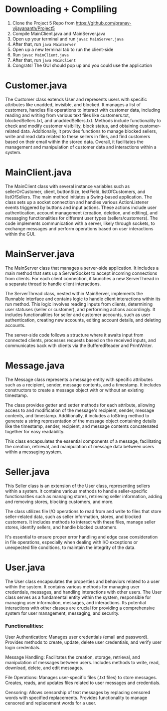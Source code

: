 # Downloading + Compliling

1. Clone the Project 5 Repo from https://github.com/pranav-vijayananth/Project5
2. Compile MainClient.java and MainServer.java
3. Open up your terminal and run `javac MainServer.java`
4. After that, run `java MainServer`
5. Open up a new terminal tab to run the client-side
6. Run `javac MainClient.java`
7. After that, run `java MainClient`
8. Congrats! The GUI should pop up and you could use the application

# Customer.java

The Customer class extends User and represents users with specific attributes like unadded, invisible, and blocked. It manages a list of customers, handles file operations to interact with customer data, including reading and writing from various text files like customers.txt, blockedSellers.txt, and unaddedSellers.txt. Methods include functionality to check and modify customer visibility, block status, and obtaining customer-related data. Additionally, it provides functions to manage blocked sellers, write and read data related to these sellers in files, and find customers based on their email within the stored data. Overall, it facilitates the management and manipulation of customer data and interactions within a system.

# MainClient.java

The MainClient class with several instance variables such as sellerOrCustomer, client, buttonSize, textField, listOfCustomers, and listOfSellers. The main method initiates a Swing-based application. The class sets up a socket connection and handles various ActionListener events triggered by buttons and input actions. These actions include user authentication, account management (creation, deletion, and editing), and messaging functionalities for different user types (sellers/customers). The code implements communication with a server, likely through sockets, to exchange messages and perform operations based on user interactions within the GUI.

# MainServer.java 

The MainServer class that manages a server-side application. It includes a main method that sets up a ServerSocket to accept incoming connections from clients. For each client connection, it launches a new ServerThread in a separate thread to handle client interactions.

The ServerThread class, nested within MainServer, implements the Runnable interface and contains logic to handle client interactions within its run method. This logic involves reading inputs from clients, determining user statuses (seller or customer), and performing actions accordingly. It includes functionalities for seller and customer accounts, such as user authentication, creating new accounts, editing account details, and deleting accounts.

The server-side code follows a structure where it awaits input from connected clients, processes requests based on the received inputs, and communicates back with clients via the BufferedReader and PrintWriter.

# Message.java

The Message class represents a message entity with specific attributes such as a recipient, sender, message contents, and a timestamp. It includes constructors to create a message object with or without an existing timestamp.

The class provides getter and setter methods for each attribute, allowing access to and modification of the message's recipient, sender, message contents, and timestamp. Additionally, it includes a toString method to generate a string representation of the message object containing details like the timestamp, sender, recipient, and message contents concatenated together for easy readability.

This class encapsulates the essential components of a message, facilitating the creation, retrieval, and manipulation of message data between users within a messaging system.

# Seller.java 

This Seller class is an extension of the User class, representing sellers within a system. It contains various methods to handle seller-specific functionalities such as managing stores, retrieving seller information, adding and removing stores, blocking customers, and more.

The class utilizes file I/O operations to read from and write to files that store seller-related data, such as seller information, stores, and blocked customers. It includes methods to interact with these files, manage seller stores, identify sellers, and handle blocked customers.


It's essential to ensure proper error handling and edge case consideration in file operations, especially when dealing with I/O exceptions or unexpected file conditions, to maintain the integrity of the data.

# User.java

The User class encapsulates the properties and behaviors related to a user within the system. It contains various methods for managing user credentials, messages, and handling interactions with other users. The User class serves as a fundamental entity within the system, responsible for managing user information, messages, and interactions. Its potential interactions with other classes are crucial for providing a comprehensive system for user management, messaging, and security.

### Functionalities:

User Authentication:
Manages user credentials (email and password).
Provides methods to create, update, delete user credentials, and verify user login credentials.

Message Handling:
Facilitates the creation, storage, retrieval, and manipulation of messages between users.
Includes methods to write, read, download, delete, and edit messages.

File Operations:
Manages user-specific files (.txt files) to store messages.
Creates, reads, and updates files related to user messages and credentials.

Censoring:
Allows censorship of text messages by replacing censored words with specified replacements.
Provides functionality to manage censored and replacement words for a user.


